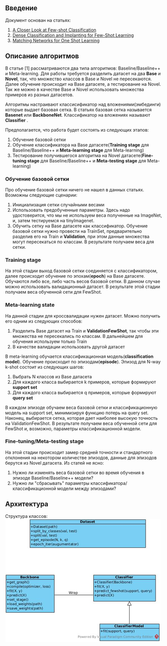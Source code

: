 ## Введение
Документ основан на статьях:

1. [A Closer Look at Few-shot Classification](https://openreview.net/pdf?id=HkxLXnAcFQ)
1. [Dense Classification and Implanting for Few-Shot Learning](https://arxiv.org/pdf/1903.05050.pdf)
1. [Matching Networks for One Shot Learning](https://arxiv.org/pdf/1606.04080.pdf)

## Описание алгоритмов
В статье [1] рассматриваются два типа алгоритмов: Baseline/Baseline++ и Meta-learning. 
Для работы требуется разделить датасет на два **Base** и **Novel**, так, что множество классов в Base и Novel не пересекаются. Далее обучение происходит на Base датасете, а тестирование на Novel. Так же можно в качестве Base и Novel использовать множества примеров из разных датасетов.

Алгоритмы настраивают классисификатор над вложениями(эмбединги) которые выдает базовая сетка. В статьях базовая сетка называется **Basenet** или **BackboneNet**. Классификатор на вложениях называют **Classifier** . 

Предполагается, что работа будет состоять из следующих этапов:
1. Обучение базовой сетки
1. Обучение классификатора на Base датасете(**Training stage** для Baseline/Baseline++ и **Meta-learning stage**  для Meta-learning)
1. Тестирование получившегося алгоритма на Novel датасете(**Fine-tuning stage** для Baseline/Baseline++ и **Meta-testing stage** для Meta-learning)

### Обучение базовой сетки
Про обучение базовой сетки ничего не нашел в данных статьях. Возможны следующие сценарии:
1. Инициализация сетки случайными весами
1. Использовать предобученные параметры. Здесь надо удостоверится, что мы не используем веса полученные на ImageNet, и, затем тестируемся на tinyImagenet.
1. Обучить сетку на Base датасете как классификатор. Обучение базовой сетки нужно провести на TrainSet, предварительно разделив его на Train и **Validation**, при этом данные множества могут пересекаться по классам.
В результате получаем веса для сетки.

### Training stage
На этой стадии выход базовой сетки соединяется с классификатором, далее происходит обучение по эпохам(**epoch**) на Base датасете. Обучаются либо все, либо часть весов базовой сетки. В данном случае можно использовать валидационный датасет.
В результате этой стадии получаем веса обученной сети для FewShot.

### Meta-learning state
На данной стадии для кроссвалидации нужен датасет. Можно получить его одним из следующих способов:
1. Разделить Base датасет на Train и **ValidationFewShot**, так чтобы эти множества не пересекались по классам. В дальнейшем для обучения используем только Train
1. В качестве валидации использовать другой датасет

В meta-learning обучается классификационная модель(**classification model**). Обучение происходит по эпизодам(**episode**). Эпизод для N-way k-shot состоит из следующих шагов:
1. Выбрать N классов из Base датасета
1. Для каждого класса выбирается k примеров, которые формируют **support set**
1. Для каждого класса выбирается q примеров, которые формируют **query set**

В каждом эпизоде обучаем веса базовой сетки и классификационную модель на support set, минимизируя функцию потерь на query set. Наконец, выбирается сетка, которая дает наиболее высокую точность на ValidationFewShot.
 В результате получаем веса обученной сети для FewShot и, возможно, параметры классификационной модели.

### Fine-tuning/Meta-testing stage
На этой стадии происходит замер средней точности и стандартного отклонения на некотором количестве эпизодов, данные для эпизодов берутся из Novel датасета.
 Из статей не ясно:
 1. Нужно ли изменять веса базовой сетки во время обучения в эпизоде Baseline/Baseline++ модели?
 1. Нужно ли "сбрасывать" параметры классификатора/классификационной модели между эпизодами?

## Архитектура
Структура классов:
![](imgs/Main.jpg)
